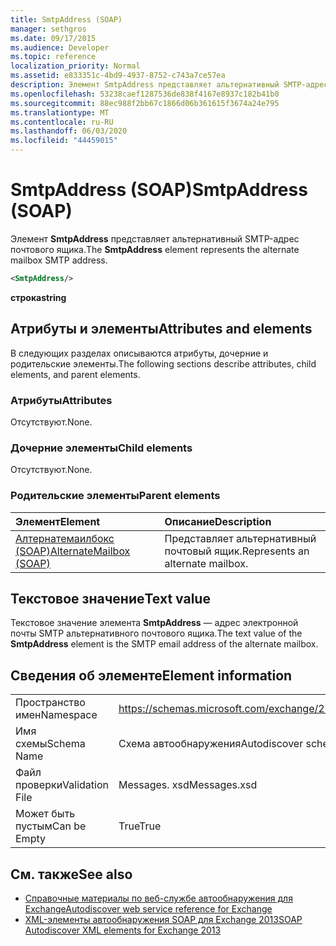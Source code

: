 ```yaml
---
title: SmtpAddress (SOAP)
manager: sethgros
ms.date: 09/17/2015
ms.audience: Developer
ms.topic: reference
localization_priority: Normal
ms.assetid: e833351c-4bd9-4937-8752-c743a7ce57ea
description: Элемент SmtpAddress представляет альтернативный SMTP-адрес почтового ящика.
ms.openlocfilehash: 53238caef1287536de838f4167e8937c182b41b0
ms.sourcegitcommit: 88ec988f2bb67c1866d06b361615f3674a24e795
ms.translationtype: MT
ms.contentlocale: ru-RU
ms.lasthandoff: 06/03/2020
ms.locfileid: "44459015"
---
```

# <a name="smtpaddress-soap"></a><span data-ttu-id="9612c-103">SmtpAddress (SOAP)</span><span class="sxs-lookup"><span data-stu-id="9612c-103">SmtpAddress (SOAP)</span></span>

<span data-ttu-id="9612c-104">Элемент **SmtpAddress** представляет альтернативный SMTP-адрес почтового ящика.</span><span class="sxs-lookup"><span data-stu-id="9612c-104">The **SmtpAddress** element represents the alternate mailbox SMTP address.</span></span> 
  
```XML
<SmtpAddress/>
```

<span data-ttu-id="9612c-105">**строка**</span><span class="sxs-lookup"><span data-stu-id="9612c-105">**string**</span></span>

## <a name="attributes-and-elements"></a><span data-ttu-id="9612c-106">Атрибуты и элементы</span><span class="sxs-lookup"><span data-stu-id="9612c-106">Attributes and elements</span></span>

<span data-ttu-id="9612c-107">В следующих разделах описываются атрибуты, дочерние и родительские элементы.</span><span class="sxs-lookup"><span data-stu-id="9612c-107">The following sections describe attributes, child elements, and parent elements.</span></span>
  
### <a name="attributes"></a><span data-ttu-id="9612c-108">Атрибуты</span><span class="sxs-lookup"><span data-stu-id="9612c-108">Attributes</span></span>

<span data-ttu-id="9612c-109">Отсутствуют.</span><span class="sxs-lookup"><span data-stu-id="9612c-109">None.</span></span>
  
### <a name="child-elements"></a><span data-ttu-id="9612c-110">Дочерние элементы</span><span class="sxs-lookup"><span data-stu-id="9612c-110">Child elements</span></span>

<span data-ttu-id="9612c-111">Отсутствуют.</span><span class="sxs-lookup"><span data-stu-id="9612c-111">None.</span></span>
  
### <a name="parent-elements"></a><span data-ttu-id="9612c-112">Родительские элементы</span><span class="sxs-lookup"><span data-stu-id="9612c-112">Parent elements</span></span>

|<span data-ttu-id="9612c-113">**Элемент**</span><span class="sxs-lookup"><span data-stu-id="9612c-113">**Element**</span></span>|<span data-ttu-id="9612c-114">**Описание**</span><span class="sxs-lookup"><span data-stu-id="9612c-114">**Description**</span></span>|
|:-----|:-----|
|[<span data-ttu-id="9612c-115">Алтернатемаилбокс (SOAP)</span><span class="sxs-lookup"><span data-stu-id="9612c-115">AlternateMailbox (SOAP)</span></span>](alternatemailbox-soap.md) <br/> |<span data-ttu-id="9612c-116">Представляет альтернативный почтовый ящик.</span><span class="sxs-lookup"><span data-stu-id="9612c-116">Represents an alternate mailbox.</span></span>  <br/> |
   
## <a name="text-value"></a><span data-ttu-id="9612c-117">Текстовое значение</span><span class="sxs-lookup"><span data-stu-id="9612c-117">Text value</span></span>

<span data-ttu-id="9612c-118">Текстовое значение элемента **SmtpAddress** — адрес электронной почты SMTP альтернативного почтового ящика.</span><span class="sxs-lookup"><span data-stu-id="9612c-118">The text value of the **SmtpAddress** element is the SMTP email address of the alternate mailbox.</span></span> 
  
## <a name="element-information"></a><span data-ttu-id="9612c-119">Сведения об элементе</span><span class="sxs-lookup"><span data-stu-id="9612c-119">Element information</span></span>

|||
|:-----|:-----|
|<span data-ttu-id="9612c-120">Пространство имен</span><span class="sxs-lookup"><span data-stu-id="9612c-120">Namespace</span></span>  <br/> |https://schemas.microsoft.com/exchange/2010/Autodiscover  <br/> |
|<span data-ttu-id="9612c-121">Имя схемы</span><span class="sxs-lookup"><span data-stu-id="9612c-121">Schema Name</span></span>  <br/> |<span data-ttu-id="9612c-122">Схема автообнаружения</span><span class="sxs-lookup"><span data-stu-id="9612c-122">Autodiscover schema</span></span>  <br/> |
|<span data-ttu-id="9612c-123">Файл проверки</span><span class="sxs-lookup"><span data-stu-id="9612c-123">Validation File</span></span>  <br/> |<span data-ttu-id="9612c-124">Messages. xsd</span><span class="sxs-lookup"><span data-stu-id="9612c-124">Messages.xsd</span></span>  <br/> |
|<span data-ttu-id="9612c-125">Может быть пустым</span><span class="sxs-lookup"><span data-stu-id="9612c-125">Can be Empty</span></span>  <br/> |<span data-ttu-id="9612c-126">True</span><span class="sxs-lookup"><span data-stu-id="9612c-126">True</span></span>  <br/> |
   
## <a name="see-also"></a><span data-ttu-id="9612c-127">См. также</span><span class="sxs-lookup"><span data-stu-id="9612c-127">See also</span></span>

- [<span data-ttu-id="9612c-128">Справочные материалы по веб-службе автообнаружения для Exchange</span><span class="sxs-lookup"><span data-stu-id="9612c-128">Autodiscover web service reference for Exchange</span></span>](autodiscover-web-service-reference-for-exchange.md)
- [<span data-ttu-id="9612c-129">XML-элементы автообнаружения SOAP для Exchange 2013</span><span class="sxs-lookup"><span data-stu-id="9612c-129">SOAP Autodiscover XML elements for Exchange 2013</span></span>](soap-autodiscover-xml-elements-for-exchange-2013.md)

